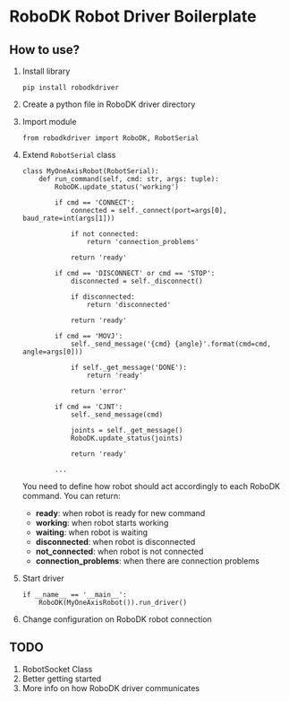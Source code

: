 # RoboDK Robot Driver Boilerplate

## How to use?
1. Install library
    ```
    pip install robodkdriver
    
    ```

2. Create a python file in RoboDK driver directory

3. Import module
    ```
    from robodkdriver import RoboDK, RobotSerial
    
    ```

4. Extend `RobotSerial` class 
    ```
    class MyOneAxisRobot(RobotSerial):
        def run_command(self, cmd: str, args: tuple):
            RoboDK.update_status('working')
    
            if cmd == 'CONNECT':
                connected = self._connect(port=args[0], baud_rate=int(args[1]))
    
                if not connected:
                    return 'connection_problems'
    
                return 'ready'
    
            if cmd == 'DISCONNECT' or cmd == 'STOP':
                disconnected = self._disconnect()
    
                if disconnected:
                    return 'disconnected'
    
                return 'ready'
    
            if cmd == 'MOVJ':
                self._send_message('{cmd} {angle}'.format(cmd=cmd, angle=args[0]))
    
                if self._get_message('DONE'):
                    return 'ready'
    
                return 'error'
    
            if cmd == 'CJNT':
                self._send_message(cmd)
    
                joints = self._get_message()
                RoboDK.update_status(joints)
    
                return 'ready'
                
            ...
    
    ```
    
    You need to define how robot should act accordingly to each RoboDK command.
    You can return:
    - **ready**: when robot is ready for new command
    - **working**: when robot starts working
    - **waiting**: when robot is waiting
    - **disconnected**: when robot is disconnected
    - **not_connected**: when robot is not connected
    - **connection_problems**: when there are connection problems
    
5. Start driver
    ```
    if __name__ == '__main__':
        RoboDK(MyOneAxisRobot()).run_driver()
    
    ```

6. Change configuration on RoboDK robot connection

## TODO
1. RobotSocket Class
2. Better getting started
3. More info on how RoboDK driver communicates
